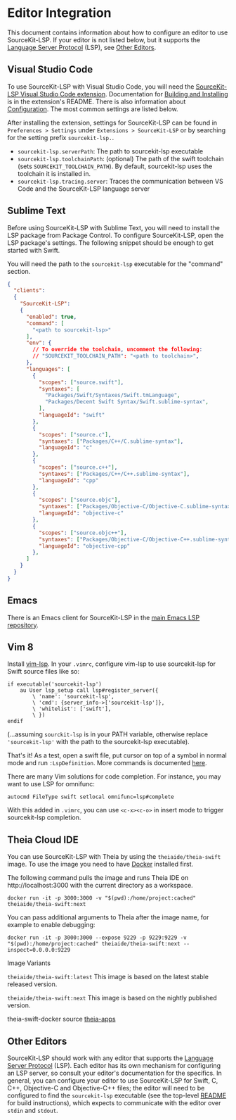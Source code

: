 # Editor Integration

This document contains information about how to configure an editor to use SourceKit-LSP. If your editor is not listed below, but it supports the [Language Server Protocol](https://microsoft.github.io/language-server-protocol/) (LSP), see [Other Editors](#other-editors).

## Visual Studio Code

To use SourceKit-LSP with Visual Studio Code, you will need the [SourceKit-LSP
Visual Studio Code extension](vscode). Documentation for [Building and Installing](vscode/README.md#building-and-installing-the-extension) is in the extension's README. There is also information about [Configuration](vscode/README.md#configuration). The most common settings are listed below.

After installing the extension, settings for SourceKit-LSP can be found in `Preferences > Settings` under
`Extensions > SourceKit-LSP` or by searching for the setting prefix
`sourcekit-lsp.`.

* `sourcekit-lsp.serverPath`: The path to sourcekit-lsp executable
* `sourcekit-lsp.toolchainPath`: (optional) The path of the swift toolchain (sets `SOURCEKIT_TOOLCHAIN_PATH`). By default, sourcekit-lsp uses the toolchain it is installed in.
* `sourcekit-lsp.tracing.server`: Traces the communication between VS Code and the SourceKit-LSP language server

## Sublime Text

Before using SourceKit-LSP with Sublime Text, you will need to install the LSP package from Package Control. To configure SourceKit-LSP, open the LSP package's settings. The following snippet should be enough to get started with Swift.

You will need the path to the `sourcekit-lsp` executable for the "command" section.

```json
{
  "clients":
  {
    "SourceKit-LSP":
    {
      "enabled": true,
      "command": [
        "<path to sourcekit-lsp>"
      ],
      "env": {
        // To override the toolchain, uncomment the following:
        // "SOURCEKIT_TOOLCHAIN_PATH": "<path to toolchain>",
      },
      "languages": [
        {
          "scopes": ["source.swift"],
          "syntaxes": [
            "Packages/Swift/Syntaxes/Swift.tmLanguage",
            "Packages/Decent Swift Syntax/Swift.sublime-syntax",
          ],
          "languageId": "swift"
        },
        {
          "scopes": ["source.c"],
          "syntaxes": ["Packages/C++/C.sublime-syntax"],
          "languageId": "c"
        },
        {
          "scopes": ["source.c++"],
          "syntaxes": ["Packages/C++/C++.sublime-syntax"],
          "languageId": "cpp"
        },
        {
          "scopes": ["source.objc"],
          "syntaxes": ["Packages/Objective-C/Objective-C.sublime-syntax"],
          "languageId": "objective-c"
        },
        {
          "scopes": ["source.objc++"],
          "syntaxes": ["Packages/Objective-C/Objective-C++.sublime-syntax"],
          "languageId": "objective-cpp"
        },
      ]
    }
  }
}
```

## Emacs

There is an Emacs client for SourceKit-LSP in the [main Emacs LSP repository](https://github.com/emacs-lsp/lsp-sourcekit).

## Vim 8

Install [vim-lsp](https://github.com/prabirshrestha/vim-lsp). In your `.vimrc`, configure vim-lsp to use
sourcekit-lsp for Swift source files like so:

```
if executable('sourcekit-lsp')
    au User lsp_setup call lsp#register_server({
        \ 'name': 'sourcekit-lsp',
        \ 'cmd': {server_info->['sourcekit-lsp']},
        \ 'whitelist': ['swift'],
        \ })
endif
```

(…assuming `sourckit-lsp` is in your PATH variable, otherwise replace `'sourcekit-lsp'` with the path to
the sourcekit-lsp executable).

That's it! As a test, open a swift file, put cursor on top of a symbol in normal mode and
run `:LspDefinition`. More commands is documented [here](https://github.com/prabirshrestha/vim-lsp#supported-commands).

There are many Vim solutions for code completion. For instance, you may want to use LSP for omnifunc:

```
autocmd FileType swift setlocal omnifunc=lsp#complete
```

With this added in `.vimrc`, you can use `<c-x><c-o>` in insert mode to trigger sourcekit-lsp completion.

## Theia Cloud IDE

You can use SourceKit-LSP with Theia by using the `theiaide/theia-swift` image. To use the image you need to have [Docker](https://docs.docker.com/get-started/) installed first.

The following command pulls the image and runs Theia IDE on http://localhost:3000 with the current directory as a workspace.

    docker run -it -p 3000:3000 -v "$(pwd):/home/project:cached" theiaide/theia-swift:next

You can pass additional arguments to Theia after the image name, for example to enable debugging:

    docker run -it -p 3000:3000 --expose 9229 -p 9229:9229 -v "$(pwd):/home/project:cached" theiaide/theia-swift:next --inspect=0.0.0.0:9229

Image Variants

`theiaide/theia-swift:latest`
This image is based on the latest stable released version.

`theiaide/theia-swift:next`
This image is based on the nightly published version.

theia-swift-docker source [theia-apps](https://github.com/theia-ide/theia-apps)


## Other Editors

SourceKit-LSP should work with any editor that supports the [Language Server Protocol](https://microsoft.github.io/language-server-protocol/)
(LSP). Each editor has its own mechanism for configuring an LSP server, so consult your editor's
documentation for the specifics. In general, you can configure your editor to use SourceKit-LSP for
Swift, C, C++, Objective-C and Objective-C++ files; the editor will need to be configured to find
the `sourcekit-lsp` executable (see the top-level [README](https://github.com/apple/sourcekit-lsp) for build instructions), which
expects to communicate with the editor over `stdin` and `stdout`.
